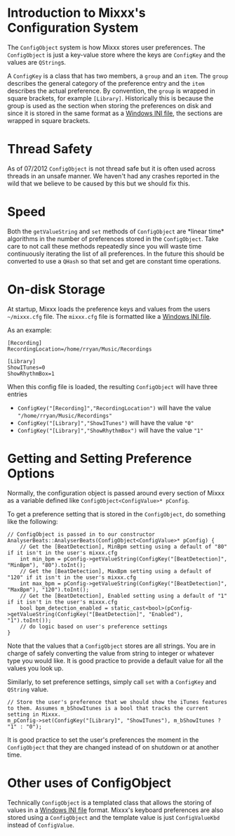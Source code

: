 # Introduction to Mixxx's Configuration System

The `ConfigObject` system is how Mixxx stores user preferences. The
`ConfigObject` is just a key-value store where the keys are `ConfigKey`
and the values are `QString`s.

A `ConfigKey` is a class that has two members, a `group` and an `item`.
The `group` describes the general category of the preference entry and
the `item` describes the actual preference. By convention, the `group`
is wrapped in square brackets, for example `[Library]`. Historically
this is because the group is used as the section when storing the
preferences on disk and since it is stored in the same format as a
[Windows INI file](http://en.wikipedia.org/wiki/INI_file), the sections
are wrapped in square brackets.

# Thread Safety

As of 07/2012 `ConfigObject` is not thread safe but it is often used
across threads in an unsafe manner. We haven't had any crashes reported
in the wild that we believe to be caused by this but we should fix this.

# Speed

Both the `getValueString` and `set` methods of `ConfigObject` are
\*linear time\* algorithms in the number of preferences stored in the
`ConfigObject`. Take care to not call these methods repeatedly since you
will waste time continuously iterating the list of all preferences. In
the future this should be converted to use a `QHash` so that set and get
are constant time operations.

# On-disk Storage

At startup, Mixxx loads the preference keys and values from the users
`~/mixxx.cfg` file. The `mixxx.cfg` file is formatted like a [Windows
INI file](http://en.wikipedia.org/wiki/INI_file).

As an example:

    [Recording]
    RecordingLocation=/home/rryan/Music/Recordings
    
    [Library]
    ShowITunes=0
    ShowRhythmBox=1

When this config file is loaded, the resulting `ConfigObject` will have
three entries

  - `ConfigKey("[Recording]","RecordingLocation")` will have the value
    `"/home/rryan/Music/Recordings"`
  - `ConfigKey("[Library]","ShowITunes")` will have the value `"0"`
  - `ConfigKey("[Library]","ShowRhythmBox")` will have the value `"1"`

# Getting and Setting Preference Options

Normally, the configuration object is passed around every section of
Mixxx as a variable defined like `ConfigObject<ConfigValue>* pConfig`.

To get a preference setting that is stored in the `ConfigObject`, do
something like the following:

    // ConfigObject is passed in to our constructor
    AnalyserBeats::AnalyserBeats(ConfigObject<ConfigValue>* pConfig) {
        // Get the [BeatDetection], MinBpm setting using a default of "80" if it isn't in the user's mixxx.cfg
        int min_bpm = pConfig->getValueString(ConfigKey("[BeatDetection]", "MinBpm"), "80").toInt();
        // Get the [BeatDetection], MaxBpm setting using a default of "120" if it isn't in the user's mixxx.cfg
        int max_bpm = pConfig->getValueString(ConfigKey("[BeatDetection]", "MaxBpm"), "120").toInt();
        // Get the [BeatDetection], Enabled setting using a default of "1" if it isn't in the user's mixxx.cfg
        bool bpm_detection_enabled = static_cast<bool>(pConfig->getValueString(ConfigKey("[BeatDetection]", "Enabled"), "1").toInt());
        // do logic based on user's preference settings
    }

Note that the values that a `ConfigObject` stores are all strings. You
are in charge of safely converting the value from string to integer or
whatever type you would like. It is good practice to provide a default
value for all the values you look up.

Similarly, to set preference settings, simply call `set` with a
`ConfigKey` and `QString` value.

    // Store the user's preference that we should show the iTunes features to them. Assumes m_bShowItunes is a bool that tracks the current setting in Mixxx. 
    m_pConfig->set(ConfigKey("[Library]", "ShowITunes"), m_bShowItunes ? "1" : "0");

It is good practice to set the user's preferences the moment in the
`ConfigObject` that they are changed instead of on shutdown or at
another time.

# Other uses of ConfigObject

Technically `ConfigObject` is a templated class that allows the storing
of values in a [Windows INI file](http://en.wikipedia.org/wiki/INI_file)
format. Mixxx's keyboard preferences are also stored using a
`ConfigObject` and the template value is just `ConfigValueKbd` instead
of `ConfigValue`.
